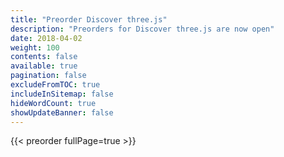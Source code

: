 ```yaml
---
title: "Preorder Discover three.js"
description: "Preorders for Discover three.js are now open"
date: 2018-04-02
weight: 100
contents: false
available: true
pagination: false
excludeFromTOC: true
includeInSitemap: false
hideWordCount: true
showUpdateBanner: false
---
```


{{< preorder fullPage=true >}}
